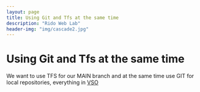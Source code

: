 ```yaml
---
layout: page
title: Using Git and Tfs at the same time
description: "Rido Web Lab"
header-img: "img/cascade2.jpg"
---
```


Using Git and Tfs at the same time
==================================

We want to use TFS for our MAIN branch and at the 
same time use GIT for local repositories, everything in [VSO](http://visualstudio.com)

